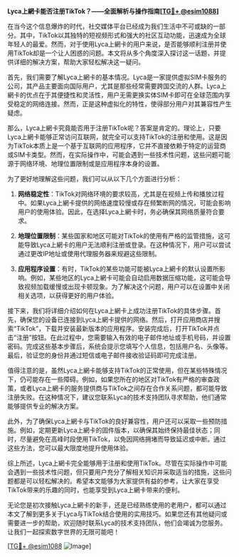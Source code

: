 **Lyca上網卡能否注册TikTok？——全面解析与操作指南[[TG💪+ @esim1088](https://t.me/s/esim1088)]**

在当今这个信息爆炸的时代，社交媒体平台已经成为我们生活中不可或缺的一部分。其中，TikTok以其独特的短视频形式和强大的社区互动功能，迅速成为全球年轻人的最爱。然而，对于使用Lyca上網卡的用户来说，是否能够顺利注册并使用TikTok却是一个让人困惑的问题。本文将从多个角度深入探讨这一话题，并提供详细的解决方案，帮助大家轻松解决这一疑问。

首先，我们需要了解Lyca上網卡的基本情况。Lyca是一家提供虚拟SIM卡服务的公司，其产品主要面向国际用户，尤其是那些经常需要跨国交流的人群。Lyca上網卡的优点在于其便捷性和灵活性，用户无需更换实体SIM卡即可在全球范围内享受稳定的网络连接。然而，正是这种虚拟化的特性，使得部分用户对其兼容性产生疑虑。

那么，Lyca上網卡究竟能否用于注册TikTok呢？答案是肯定的。理论上，只要Lyca上網卡能够正常访问互联网，就完全可以支持TikTok的注册和使用。这是因为TikTok本质上是一个基于互联网的应用程序，它并不直接依赖于特定的运营商或SIM卡类型。然而，在实际操作中，可能会遇到一些技术性问题，这些问题可能源于网络环境、地理位置限制或是应用程序本身的设置。

为了更好地理解这些问题，我们可以从以下几个方面进行分析：

1. **网络稳定性**：TikTok对网络环境的要求较高，尤其是在视频上传和播放过程中。如果Lyca上網卡提供的网络速度较慢或存在频繁断网的情况，可能会影响用户的使用体验。因此，在选择Lyca上網卡时，务必确保其网络质量符合要求。

2. **地理位置限制**：某些国家和地区可能对TikTok的使用有严格的监管措施，这可能导致Lyca上網卡的用户无法顺利注册或登录。在这种情况下，用户可以尝试通过更改IP地址或使用代理服务器来规避这些限制。

3. **应用程序设置**：有时，TikTok的某些功能可能被Lyca上網卡的默认设置所影响。例如，某些地区的Lyca上網卡可能会自动启用数据压缩功能，这可能会导致视频加载缓慢或出现卡顿现象。为了解决这个问题，用户可以在设置中关闭相关选项，以获得更好的用户体验。

接下来，我们将详细介绍如何在Lyca上網卡上成功注册TikTok的具体步骤。首先，确保您的设备已连接到Lyca上網卡提供的网络。然后，打开应用商店并搜索“TikTok”，下载并安装最新版本的应用程序。安装完成后，打开TikTok并点击“注册”按钮。在此过程中，您需要输入有效的电子邮件地址或手机号码，并设置密码。完成这些基本步骤后，系统会提示您填写个人信息，包括用户名、头像等。最后，验证您的身份并通过短信或电子邮件接收验证码即可完成注册。

值得注意的是，虽然Lyca上網卡能够支持TikTok的正常使用，但在某些特殊情况下，仍可能存在一些障碍。例如，如果您所在的地区对TikTok有严格的审查政策，或者Lyca上網卡的服务提供商与TikTok之间存在合作关系问题，都可能导致注册失败。在这种情况下，建议您联系Lyca的技术支持团队寻求帮助，他们通常能够提供专业的解决方案。

此外，为了确保Lyca上網卡与TikTok的良好兼容性，用户还可以采取一些预防措施。例如，定期更新Lyca上網卡的固件版本，以确保其始终保持最佳状态；同时，尽量避免在高峰时段使用TikTok，以免因网络拥堵而导致延迟或中断。通过这些方法，您可以最大限度地提升使用体验。

综上所述，Lyca上網卡完全能够用于注册和使用TikTok。尽管在实际操作中可能会遇到一些技术性问题，但只要用户充分了解相关知识并采取适当的措施，这些问题都是可以轻松解决的。希望本文能够为大家提供有益的参考，让大家在享受TikTok带来的乐趣的同时，也能享受到Lyca上網卡带来的便利。

无论您是初次接触Lyca上網卡的新手，还是已经熟练使用的老用户，都可以通过本文了解到更多关于Lyca与TikTok结合使用的实用技巧。如果您还有其他疑问或需要进一步的帮助，欢迎随时联系Lyca的技术支持团队，他们会竭诚为您服务。让我们一起探索数字世界的无限可能吧！

[[TG💪+ @esim1088](https://t.me/s/esim1088) ![Image](https://i.postimg.cc/4NQfJmqS/Snipaste-2025-05-13-00-14-12.png)]